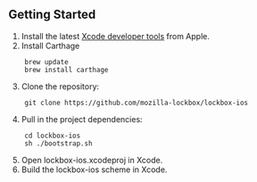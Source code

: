 ## Getting Started

1. Install the latest [Xcode developer tools](https://developer.apple.com/xcode/downloads/) from Apple.
2. Install Carthage
```
    brew update
    brew install carthage
```

3. Clone the repository:
```
    git clone https://github.com/mozilla-lockbox/lockbox-ios
```

4. Pull in the project dependencies:
```
    cd lockbox-ios
    sh ./bootstrap.sh
```

5. Open lockbox-ios.xcodeproj in Xcode.
6. Build the lockbox-ios scheme in Xcode.

